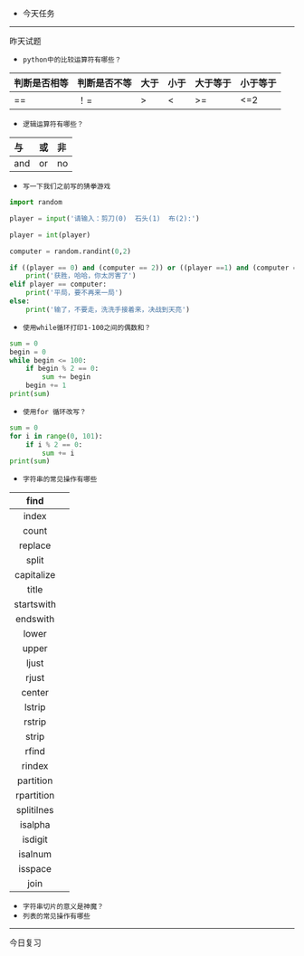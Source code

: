 * 今天任务

---

昨天试题

* `python中的比较运算符有哪些？`



| 判断是否相等 | 判断是否不等 | 大于 | 小于 | 大于等于 | 小于等于 |
| :--- | :--- | :--- | :--- | :--- | :--- |
| == | ！= | &gt; | &lt; | &gt;= | &lt;=2 |

* `逻辑运算符有哪些？`

| 与 | 或 | 非 |
| :--- | :--- | :--- |
| and | or | no |

* `写一下我们之前写的猜拳游戏`

```py
import random

player = input('请输入：剪刀(0)  石头(1)  布(2):')

player = int(player)

computer = random.randint(0,2)

if ((player == 0) and (computer == 2)) or ((player ==1) and (computer == 0)) or ((player == 2) and (computer == 1)):
    print('获胜，哈哈，你太厉害了')
elif player == computer:
    print('平局，要不再来一局')
else:
    print('输了，不要走，洗洗手接着来，决战到天亮')
```

* `使用while循环打印1-100之间的偶数和？`

```py
sum = 0
begin = 0
while begin <= 100:
    if begin % 2 == 0:
        sum += begin
    begin += 1
print(sum)   
```

* `使用for 循环改写？`

```py
sum = 0
for i in range(0, 101):
    if i % 2 == 0:
        sum += i
print(sum)
```

* `字符串的常见操作有哪些`

| find |  |
| :---: | :--- |
| index |  |
| count |  |
| replace |  |
| split |  |
| capitalize |  |
| title |  |
| startswith |  |
| endswith |  |
| lower |  |
| upper |  |
| ljust |  |
| rjust |  |
| center |  |
| lstrip |  |
| rstrip |  |
| strip |  |
| rfind |  |
| rindex |  |
| partition |  |
| rpartition |  |
| splitilnes |  |
| isalpha |  |
| isdigit |  |
| isalnum |  |
| isspace |  |
| join |  |



* `字符串切片的意义是神魔？`
* `列表的常见操作有哪些`

---

今日复习

